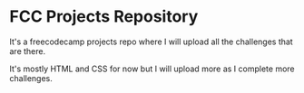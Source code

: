 <h1>FCC Projects Repository</h1>

<p>It's a freecodecamp projects repo where I will upload all the challenges that are there.</p>
<p>It's mostly HTML and CSS for now but I will upload more as I complete more challenges.</p>
